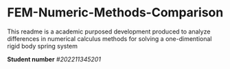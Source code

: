 # FEM-Numeric-Methods-Comparison

This readme is a academic purposed development produced to analyze differences in numerical calculus methods for solving
a one-dimentional rigid body spring system 

**Student number** _#202211345201_